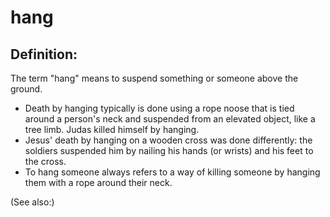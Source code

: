 # hang #

## Definition: ##

The term "hang" means to suspend something or someone above the ground.

* Death by hanging typically is done using a rope noose that is tied around a person's neck and suspended from an elevated object, like a tree limb. Judas killed himself by hanging.
* Jesus' death by hanging on a wooden cross was done differently: the soldiers suspended him by nailing his hands (or wrists) and his feet to the cross.
* To hang someone always refers to a way of killing someone by hanging them with a rope around their neck.

(See also:)

